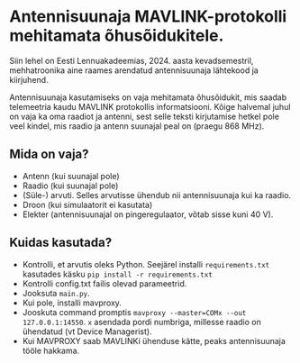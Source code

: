 # Antennisuunaja MAVLINK-protokolli mehitamata õhusõidukitele.
Siin lehel on Eesti Lennuakadeemias, 2024. aasta kevadsemestril, mehhatroonika aine raames arendatud antennisuunaja lähtekood ja kiirjuhend.

Antennisuunaja kasutamiseks on vaja mehitamata õhusõidukit, mis saadab telemeetria kaudu MAVLINK protokollis informatsiooni. Kõige halvemal juhul on vaja ka oma raadiot ja antenni, sest selle teksti kirjutamise hetkel pole veel kindel, mis raadio ja antenn suunajal peal on (praegu 868 MHz).

## Mida on vaja?
- Antenn (kui suunajal pole)
- Raadio (kui suunajal pole)
- (Süle-) arvuti. Selles arvutisse ühendub nii antennisuunaja kui ka raadio.
- Droon (kui simulaatorit ei kasutata)
- Elekter (antennisuunajal on pingeregulaator, võtab sisse kuni 40 V).
## Kuidas kasutada?
- Kontrolli, et arvutis oleks Python. Seejärel installi `requirements.txt` kasutades käsku `pip install -r requirements.txt `
- Kontrolli config.txt failis olevad parameetrid.
- Jooksuta `main.py`.
- Kui pole, installi mavproxy.
- Jooskuta command promptis `mavproxy --master=COMx --out 127.0.0.1:14550`. `x` asendada pordi numbriga, millesse raadio on ühendatud (vt Device Managerist).
- Kui MAVPROXY saab MAVLINKi ühenduse kätte, peaks antennisuunaja tööle hakkama.
